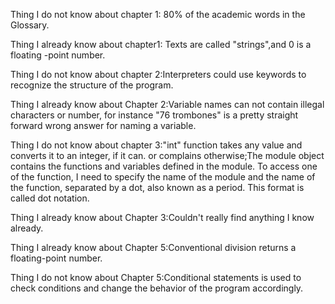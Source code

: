 Thing I do not know about chapter 1: 80% of the academic words in the Glossary.

Thing I already know about chapter1: Texts are called "strings",and 0 is a floating -point number.


Thing I do not know about chapter 2:Interpreters could use keywords to recognize the structure of the program.

Thing I already know about Chapter 2:Variable names can not contain illegal characters or number, for instance "76 trombones"
is a pretty straight forward wrong answer for naming a variable.


Thing I do not know about chapter 3:"int" function takes any value and converts it to an integer, if it can. or complains otherwise;The module object contains the
functions and variables defined in the module. To access one of the function, I need to specify the name of the module and the name of the function, separated by a dot,
also known as a period. This format is called dot notation.

Thing I already know about Chapter 3:Couldn't really find anything I know already.

Thing I already know about Chapter 5:Conventional division returns a floating-point number.

Thing I do not know about Chapter 5:Conditional statements is used to check conditions and change the behavior of the program accordingly.
